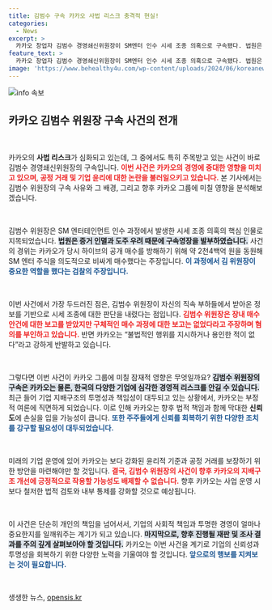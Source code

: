 ```yaml
---
title: 김범수 구속 카카오 사법 리스크 충격적 현실!
categories:
  - News
excerpt: >
  카카오 창업자 김범수 경영쇄신위원장이 SM엔터 인수 시세 조종 의혹으로 구속됐다. 법원은 증거 인멸과 도주 우려를 이유로 영장을 발부하며 사법 리스크가 심화되고 있다.
feature_text: >
  카카오 창업자 김범수 경영쇄신위원장이 SM엔터 인수 시세 조종 의혹으로 구속됐다. 법원은 증거 인멸과 도주 우려를 이유로 영장을 발부하며 사법 리스크가 심화되고 있다.
image: 'https://www.behealthy4u.com/wp-content/uploads/2024/06/koreanews.jpg'
---
```


<p><img src="https://www.behealthy4u.com/wp-content/uploads/2024/06/koreanews.jpg" alt="info 속보" /></p>

<h2 data-ke-size="size26">카카오 김범수 위원장 구속 사건의 전개</h2>

<p data-ke-size="size16">&nbsp;</p>

<p>카카오의 <b>사법 리스크</b>가 심화되고 있는데, 그 중에서도 특히 주목받고 있는 사건이 바로 김범수 경영쇄신위원장의 구속입니다. <b><span style="color: #ee2323;">이번 사건은 카카오의 경영에 중대한 영향을 미치고 있으며, 공정 거래 및 기업 윤리에 대한 논란을 불러일으키고 있습니다.</span></b> 본 기사에서는 김범수 위원장의 구속 사유와 그 배경, 그리고 향후 카카오 그룹에 미칠 영향을 분석해보겠습니다.</p>

<p data-ke-size="size16">&nbsp;</p>

<p>김범수 위원장은 SM 엔터테인먼트 인수 과정에서 발생한 시세 조종 의혹의 핵심 인물로 지목되었습니다. <b><span style="background-color: #21538527;">법원은 증거 인멸과 도주 우려 때문에 구속영장을 발부하였습니다.</span></b> 사건의 경위는 카카오가 당시 하이브의 공개 매수를 방해하기 위해 약 2천4백억 원을 동원해 SM 엔터 주식을 의도적으로 비싸게 매수했다는 주장입니다. <b><span style="color: #1a5490;">이 과정에서 김 위원장이 중요한 역할을 했다는 검찰의 주장입니다.</span></b></p>

<p data-ke-size="size16">&nbsp;</p>

<p>이번 사건에서 가장 두드러진 점은, 김범수 위원장이 자신의 직속 부하들에서 받아온 정보를 기반으로 시세 조종에 대한 판단을 내렸다는 점입니다. <b><span style="color: #ee2323;">김범수 위원장은 장내 매수 안건에 대한 보고를 받았지만 구체적인 매수 과정에 대한 보고는 없었다라고 주장하며 혐의를 부인하고 있습니다.</span></b> 반면 카카오는 “불법적인 행위를 지시하거나 용인한 적이 없다”라고 강하게 반발하고 있습니다.</p>

<p data-ke-size="size16">&nbsp;</p>

<p>그렇다면 이번 사건이 카카오 그룹에 미칠 잠재적 영향은 무엇일까요? <b><span style="background-color: #21538527;">김범수 위원장의 구속은 카카오는 물론, 한국의 다양한 기업에 심각한 경영적 리스크를 안길 수 있습니다.</span></b> 최근 들어 기업 지배구조의 투명성과 책임성이 대두되고 있는 상황에서, 카카오는 부정적 여론에 직면하게 되었습니다. 이로 인해 카카오는 향후 법적 책임과 함께 막대한 <b>신뢰도</b>에 손실을 입을 가능성이 큽니다. <b><span style="color: #1a5490;">또한 주주들에게 신뢰를 회복하기 위한 다양한 조치를 강구할 필요성이 대두되었습니다.</span></b></p>

<p data-ke-size="size16">&nbsp;</p>

<p>미래의 기업 운영에 있어 카카오는 보다 강화된 윤리적 기준과 공정 거래를 보장하기 위한 방안을 마련해야만 할 것입니다. <b><span style="color: #ee2323;">결국, 김범수 위원장의 사건이 향후 카카오의 지배구조 개선에 긍정적으로 작용할 가능성도 배제할 수 없습니다.</span></b> 향후 카카오는 사업 운영 시 보다 철저한 법적 검토와 내부 통제를 강화할 것으로 예상됩니다.</p>

<p data-ke-size="size16">&nbsp;</p>

<p>이 사건은 단순히 개인의 책임을 넘어서서, 기업의 사회적 책임과 투명한 경영이 얼마나 중요한지를 일깨워주는 계기가 되고 있습니다. <b><span style="background-color: #21538527;">마지막으로, 향후 진행될 재판 및 조사 결과를 주의 깊게 살펴보아야 할 것입니다.</span></b> 카카오는 이번 사건을 계기로 기업의 신뢰성과 투명성을 회복하기 위한 다양한 노력을 기울여야 할 것입니다. <b><span style="color: #1a5490;">앞으로의 행보를 지켜보는 것이 필요합니다.</span></b></p>

<p data-ke-size="size16">&nbsp;</p>
생생한 뉴스, <a href="https://opensis.kr" rel="dofollow">opensis.kr</a>



